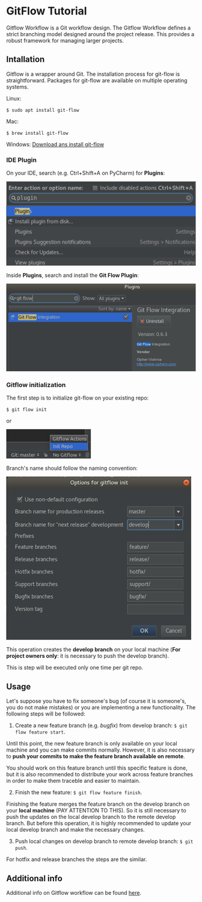 # GitFlow Tutorial

Gitflow Workflow is a Git workflow design. The Gitflow Workflow defines a strict branching model designed around the project release. This provides a robust framework for managing larger projects.  

## Intallation

Gitflow is a wrapper around Git. The installation process for git-flow is straightforward. Packages for git-flow are available on multiple operating systems. 

Linux:
```shell
$ sudo apt install git-flow
```

Mac:
```shell
$ brew install git-flow
```

Windows: [Download ans install git-flow](https://git-scm.com/download/win)

### IDE Plugin

On your IDE, search (e.g. Ctrl+Shift+A on PyCharm) for __Plugins__: 

![alt text](images/plugins.png "Plugins search")

Inside __Plugins__, search and install the __Git Flow Plugin__:

![alt text](images/gitflow-plugin.png "Git Flow plugin")


### Gitflow initialization

The first step is to initialize git-flow on your existing repo:

```shell
$ git flow init
```

or

![alt text](images/init.png "Init")

Branch's name should follow the naming convention:

![alt text](images/branch-names.png "Branch names")

This operation creates the __develop branch__ on your local machine (__For project owners only__: it is necessary to push the develop branch).

This is step will be executed only one time per git repo.

## Usage

Let's suppose you have to fix someone's bug (of course it is someone's, you do not make mistakes) or you are implementing a new functionality. The following steps will be followed:

1. Create a new feature branch (e.g. *bugfix*) from develop branch: `$ git flow feature start`.

Until this point, the new feature branch is only available on your local machine and you can make commits normally. However, it is also necessary to __push your commits to make the feature branch available on remote__.

You should work on this feature branch until this specific feature is done, but it is also recommended to distribute your work across feature branches in order to make them traceble and easier to maintain.

2. Finish the new feature: `$ git flow feature finish`.

Finishing the feature merges the feature branch on the develop branch on your __local machine__ (PAY ATTENTION TO THIS). So it is  still necessary to push the updates on the local develop branch to the remote develop branch. But before this operation, it is highly recommended to update your local develop branch and make the necessary changes.

3. Push local changes on develop branch to remote develop branch: `$ git push`.

For hotfix and release branches the steps are the similar.

## Additional info

Additional info on Gitflow workflow can be found [here](https://www.atlassian.com/git/tutorials/comparing-workflows/gitflow-workflow).
